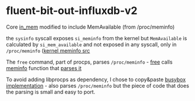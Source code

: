 # fluent-bit-out-influxdb-v2

Core [in_mem](https://github.com/fluent/fluent-bit/tree/master/plugins/in_mem) modified to include MemAvailable (from /proc/meminfo)


the `sysinfo` syscall exposes `si_meminfo` from the kernel but `MemAvailable` is calculated by `si_mem_available` and not exposed in any syscall, only in `/proc/meminfo` ([kernel meminfo src](https://github.com/torvalds/linux/blob/master/fs/proc/meminfo.c#L58)

The `free` command, part of procps, parses `/proc/meminfo` - [free](https://gitlab.com/procps-ng/procps/-/blob/master/free.c#L349) calls [meminfo](https://gitlab.com/procps-ng/procps/-/blob/master/proc/sysinfo.c#L698) function that [parses it](https://gitlab.com/procps-ng/procps/-/blob/master/proc/sysinfo.c#L748)

To avoid adding libprocps as dependency, I chose to copy&paste [busybox implementation](https://github.com/mirror/busybox/blob/master/procps/free.c) - also parses `/proc/meminfo` but the piece of code that does the parsing is small and easy to port.
